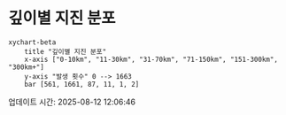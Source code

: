 # 깊이별 지진 분포

```mermaid
xychart-beta
    title "깊이별 지진 분포"
    x-axis ["0-10km", "11-30km", "31-70km", "71-150km", "151-300km", "300km+"]
    y-axis "발생 횟수" 0 --> 1663
    bar [561, 1661, 87, 11, 1, 2]
```

업데이트 시간: 2025-08-12 12:06:46
